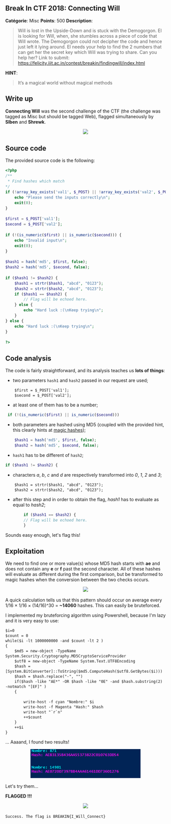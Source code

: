 Break In CTF 2018: Connecting Will
-------------

**Catégorie**: Misc **Points**: 500 **Description**:

> Will is lost in the Upside-Down and is stuck with the Demogorgon. El is looking for Will, when, she stumbles across a piece of code that Will wrote. The Demogorgon could not decipher the code and hence just left it lying around. El needs your help to find the 2 numbers that can get her the secret key which Will was trying to share. Can you help her?
Link to submit: https://felicity.iiit.ac.in/contest/breakin/findingwill/index.html

**HINT**: 
> It’s a magical world without magical methods


Write up
-------

**Connecting Will** was the second challenge of the CTF (the challenge was
tagged as Misc but should be tagged Web), flagged simultaneously by
**SIben** and **Shrewk**.

<p align="center">
<img src="https://thumbs.gfycat.com/ChillyMadAfricangoldencat-max-1mb.gif">
</p>

## Source code

The provided source code is the following:

```php
<?php
/**
 * Find hashes which match
*/
if (!array_key_exists('val1', $_POST) || !array_key_exists('val2', $_POST)) {
    echo "Please send the inputs correctly\n";
    exit(0);
}

$first = $_POST['val1'];
$second = $_POST['val2'];

if (!(is_numeric($first) || is_numeric($second))) {
    echo "Invalid input\n";
    exit(0);
}

$hash1 = hash('md5', $first, false);
$hash2 = hash('md5', $second, false);

if ($hash1 != $hash2) {
    $hash1 = strtr($hash1, "abcd", "0123");
    $hash2 = strtr($hash2, "abcd", "0123");
    if ($hash1 == $hash2) {
        // Flag will be echoed here.
    } else {
        echo "Hard luck :(\nKeep trying\n";
    }
} else {
    echo "Hard luck :(\nKeep trying\n";
}

?>
```

## Code analysis

The code is fairly straightforward, and its analysis teaches us **lots of
things**:

- two parameters `hash1` and `hash2` passed in our request are used;

```
    $first = $_POST['val1'];
    $second = $_POST['val2'];
```

- at least one of them has to be a number;

```php
 if (!(is_numeric($first) || is_numeric($second)))
```

- both parameters are hashed using MD5 (coupled with the provided hint, this
clearly hints at [magic hashes](https://www.whitehatsec.com/blog/magic-hashes/));

```php
    $hash1 = hash('md5', $first, false);
    $hash2 = hash('md5', $second, false);
```

- `hash1` has to be different of `hash2`;

```php
if ($hash1 != $hash2) {
```

- characters *a*, *b*, *c* and *d* are respectively transformed into *0*, *1*,
*2* and *3*;

```
    $hash1 = strtr($hash1, "abcd", "0123");
    $hash2 = strtr($hash2, "abcd", "0123");
```

- after this step and in order to obtain the flag, *hash1* has to evaluate as
equal to *hash2*;

```php
        if ($hash1 == $hash2) {
        // Flag will be echoed here.
        }
```

Sounds easy enough, let's flag this!

## Exploitation

We need to find one or more value(s) whose MD5 hash starts with **ae** and does
not contain any **e** or **f** past the second character. All of these hashes
will evaluate as different during the first comparison, but be transformed
to magic hashes when the conversion between the two checks occurs.

<p align="center">
<img src="https://media.tenor.com/images/84dbf692a249261cf1df2074298e02dc/tenor.gif">
</p>

A quick calculation tells us that this pattern should occur on average every
1/16 × 1/16 × (14/16)^30 = **~14060** hashes. This can easily be bruteforced.

I implemented my bruteforcing algorithm using Powershell, because I'm lazy and
it is very easy to use:

```
$i=0
$count = 0
while($i -lt 1000000000 -and $count -lt 2 )
{
    $md5 = new-object -TypeName System.Security.Cryptography.MD5CryptoServiceProvider
    $utf8 = new-object -TypeName System.Text.UTF8Encoding
    $hash = [System.BitConverter]::ToString($md5.ComputeHash($utf8.GetBytes($i)))
    $hash = $hash.replace("-", "")
    if($hash -like "AE*" -OR $hash -like "0E" -and $hash.substring(2) -notmatch "[EF]" )
    {
        
        write-host -f cyan "Nombre:" $i
        write-host -f Magenta "Hash:" $hash
        write-host "`r`n"
        ++$count
    }
    ++$i
}
```

… Aaaand, I found two results!

<p align="center">
<img src="https://raw.githubusercontent.com/Inshallhack/Write-ups/master/Break%20In%20CTF%202018/Connecting%20Will/resultat.PNG">
</p>

Let's try them…

**FLAGGED !!!**

<p align="center">
<img src="https://media.giphy.com/media/4AZ7jvyD54AFO/giphy.gif">
</p>

```
Success. The flag is BREAKIN{I_Will_Connect}
```
